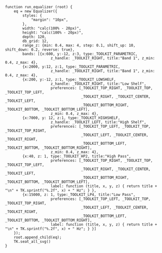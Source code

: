     function run_equalizer (root) {
        eq = new Equalizer({
            styles: {
                "margin": "10px",
            },
            width: "calc(100% - 20px)",
            height: "calc(100% - 20px)",
            depth: 120,
            db_grid: 12,
            range_z: {min: 0.4, max: 4, step: 0.1, shift_up: 10, shift_down: 0.2, reverse: true},
            bands: [{x:600, y:-12, z:3, type:_TOOLKIT_PARAMETRIC,
                         z_handle: _TOOLKIT_RIGHT, title:"Band 1", z_min: 0.4, z_max: 4},
            {x:2000, y:12, z:1, type:_TOOLKIT_PARAMETRIC,
                         z_handle: _TOOLKIT_RIGHT, title:"Band 1", z_min: 0.4, z_max: 4},
            {x:200, y:-12, z:1, type:_TOOLKIT_LOWSHELF,
                         z_handle: _TOOLKIT_RIGHT, title:"Low Shelf",
                         preferences: [_TOOLKIT_TOP_RIGHT, _TOOLKIT_TOP, _TOOLKIT_TOP_LEFT,
                                       _TOOLKIT_RIGHT, _TOOLKIT_CENTER, _TOOLKIT_LEFT,
                                       _TOOLKIT_BOTTOM_RIGHT, _TOOLKIT_BOTTOM, _TOOLKIT_BOTTOM_LEFT],
                         z_min: 0.4, z_max: 4},
            {x:7000, y: 12, z:1, type:_TOOLKIT_HIGHSHELF,
                         z_handle: _TOOLKIT_LEFT, title:"High Shelf",
                         preferences: [_TOOLKIT_TOP_LEFT, _TOOLKIT_TOP, _TOOLKIT_TOP_RIGHT,
                                       _TOOLKIT_LEFT, _TOOLKIT_CENTER, _TOOLKIT_RIGHT,
                                       _TOOLKIT_BOTTOM_LEFT, _TOOLKIT_BOTTOM, _TOOLKIT_BOTTOM_RIGHT],
                         z_min: 0.4, z_max: 4},
            {x:40, z: 1, type:_TOOLKIT_HP2, title:"High Pass",
                         preferences: [_TOOLKIT_TOP_RIGHT, _TOOLKIT_TOP, _TOOLKIT_TOP_LEFT,
                                       _TOOLKIT_RIGHT, _TOOLKIT_CENTER, _TOOLKIT_LEFT,
                                       _TOOLKIT_BOTTOM_RIGHT, _TOOLKIT_BOTTOM, _TOOLKIT_BOTTOM_LEFT],
                         label: function (title, x, y, z) { return title + "\n" + TK.sprintf("%.2f", x) + " Hz"; } },
            {x:15000, z: 1, type:_TOOLKIT_LP4, title:"Low Pass",
                         preferences: [_TOOLKIT_TOP_LEFT, _TOOLKIT_TOP, _TOOLKIT_TOP_RIGHT,
                                       _TOOLKIT_LEFT, _TOOLKIT_CENTER, _TOOLKIT_RIGHT,
                                       _TOOLKIT_BOTTOM_LEFT, _TOOLKIT_BOTTOM, _TOOLKIT_BOTTOM_RIGHT],
                         label: function (title, x, y, z) { return title + "\n" + TK.sprintf("%.2f", x) + " Hz"; } }]
        });
        root.append_child(eq);
        TK.seat_all_svg()
    }

<script> prepare_example(); </script>
